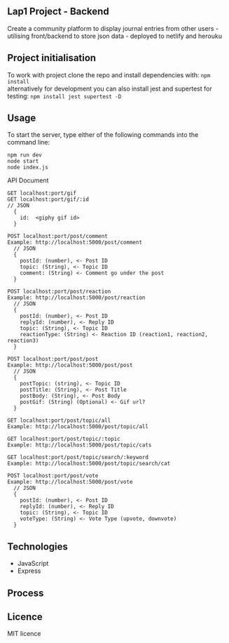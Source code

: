## Lap1 Project - Backend
Create a community platform to display journal entries from other users - utilising front/backend to store json data - deployed to netlify and herouku

## Project initialisation
To work with project clone the repo and install dependencies with: ``` npm install ``` <br/>
alternatively for development you can also install jest and supertest for testing: ``` npm install jest supertest -D ```

## Usage
To start the server, type either of the following commands into the command line:
```
npm run dev
node start
node index.js
```

API Document
```
GET localhost:port/gif
GET localhost:port/gif/:id
// JSON 
  {
    id:  <giphy gif id>
  }

POST localhost:port/post/comment
Example: http://localhost:5000/post/comment
  // JSON 
  {
    postId: (number), <- Post ID
    topic: (String), <- Topic ID
    comment: (String) <- Comment go under the post
  }
  
POST localhost:port/post/reaction
Example: http://localhost:5000/post/reaction
  // JSON 
  {
    postId: (number), <- Post ID
    replyId: (number), <- Reply ID
    topic: (String), <- Topic ID
    reactionType: (String) <- Reaction ID (reaction1, reaction2, reaction3)
  }

POST localhost:port/post/post
Example: http://localhost:5000/post/post
  // JSON 
  {
    postTopic: (string), <- Topic ID
    postTitle: (String), <- Post Title
    postBody: (String), <- Post Body
    postGif: (String) (Optional) <- Gif url?
  }

GET localhost:port/post/topic/all
Example: http://localhost:5000/post/topic/all

GET localhost:port/post/topic/:topic
Example: http://localhost:5000/post/topic/cats

GET localhost:port/post/topic/search/:keyword
Example: http://localhost:5000/post/topic/search/cat

POST localhost:port/post/vote
Example: http://localhost:5000/post/vote
  // JSON 
  {
    postId: (number), <- Post ID
    replyId: (number), <- Reply ID
    topic: (String), <- Topic ID
    voteType: (String) <- Vote Type (upvote, downvote)
  }

```

## Technologies
- JavaScript
- Express
  
## Process

## Licence
MIT licence
